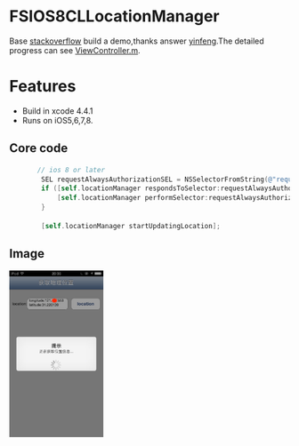 FSIOS8CLLocationManager
===========

Base [stackoverflow](http://stackoverflow.com/questions/24062509/location-services-not-working-in-ios-8/26016645#26016645) build a demo,thanks answer [yinfeng](http://stackoverflow.com/users/1461907/yinfeng).The detailed progress can see [ViewController.m](http://github.com/Ericfengshi/FSIOS8CLLocationManager/blob/master/IOS8CLLocationManager/ViewController.m). 

Features
========

* Build in xcode 4.4.1
* Runs on iOS5,6,7,8.

Core code
---  

```objective-c
       // ios 8 or later
        SEL requestAlwaysAuthorizationSEL = NSSelectorFromString(@"requestAlwaysAuthorization");
        if ([self.locationManager respondsToSelector:requestAlwaysAuthorizationSEL]) {
            [self.locationManager performSelector:requestAlwaysAuthorizationSEL];
        }
        
        [self.locationManager startUpdatingLocation];
```
Image
---  
<img src="result.png" height=300>